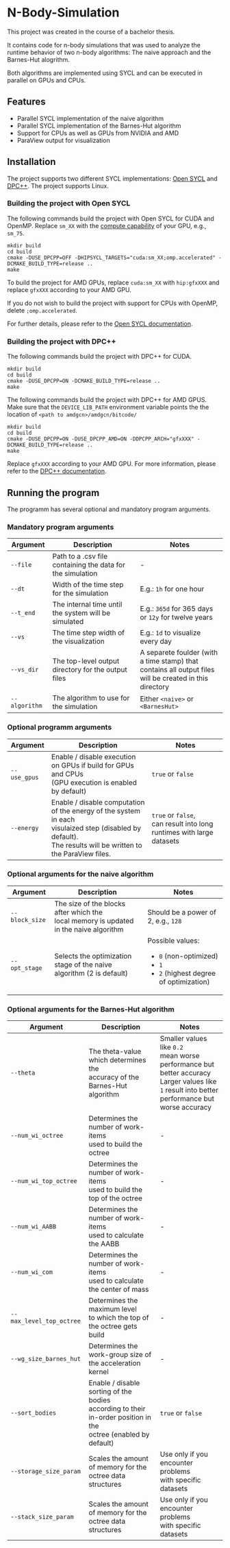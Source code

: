 # N-Body-Simulation

This project was created in the course of a bachelor thesis. 

It contains code for n-body simulations that was used to analyze the runtime behavior of two n-body algorithms: 
The naive approach and the Barnes-Hut alogrithm. 

Both algorithms are implemented using SYCL and can be executed in parallel on GPUs and CPUs. 

## Features
- Parallel SYCL implementation of the naive algorithm 
- Parallel SYCL implementation of the Barnes-Hut algorithm
- Support for CPUs as well as GPUs from NVIDIA and AMD
- ParaView output for visualization

## Installation

The project supports two different SYCL implementations: [Open SYCL](https://github.com/OpenSYCL/OpenSYCL) and [DPC++](https://github.com/intel/llvm).
The project supports Linux.

### Building the project with Open SYCL

The following commands build the project with Open SYCL for CUDA and OpenMP.
Replace `sm_XX` with the [compute capability](https://developer.nvidia.com/cuda-gpus) of your GPU, e.g., `sm_75`.

```
mkdir build
cd build
cmake -DUSE_DPCPP=OFF -DHIPSYCL_TARGETS="cuda:sm_XX;omp.accelerated" -DCMAKE_BUILD_TYPE=release ..
make
```

To build the project for AMD GPUs, replace `cuda:sm_XX` with `hip:gfxXXX` and replace `gfxXXX` according to your AMD GPU.

If you do not wish to build the project with support for CPUs with OpenMP, delete `;omp.accelerated`.

For further details, please refer to the [Open SYCL documentation](https://github.com/OpenSYCL/OpenSYCL/blob/develop/doc/using-hipsycl.md).

### Building the project with DPC++

The following commands build the project with DPC++ for CUDA.

```
mkdir build
cd build
cmake -DUSE_DPCPP=ON -DCMAKE_BUILD_TYPE=release ..
make
```

The following commands build the project with DPC++ for AMD GPUS.
Make sure that the `DEVICE_LIB_PATH` environment variable points the the location of `<path to amdgcn>/amdgcn/bitcode/`

```
mkdir build
cd build
cmake -DUSE_DPCPP=ON -DUSE_DPCPP_AMD=ON -DDPCPP_ARCH="gfxXXX" -DCMAKE_BUILD_TYPE=release ..
make
```

Replace `gfxXXX` according to your AMD GPU.
For more information, please refer to the [DPC++ documentation](https://intel.github.io/llvm-docs/GetStartedGuide.html).

## Running the program

The programm has several optional and mandatory program arguments.

### Mandatory program arguments

| Argument          | Description         | Notes             |
| ----------------- | ------------------- | ----------------- |
| `--file` | Path to a .csv file containing the data for the simulation | - |
| `--dt` | Width of the time step for the simulation  | E.g.: `1h` for one hour |
| `--t_end` | The internal time until the system will be simulated | E.g.: `365d` for  365 days or `12y` for twelve years |
| `--vs` | The time step width of the visualization  | E.g.: `1d` to visualize every day |
| `--vs_dir` | The top-level output directory for the output files | A separete foulder (with a time stamp) that <br /> contains all output files will be created in this directory|
| `--algorithm` | The algorithm to use for the simulation  | Either `<naive>` or `<BarnesHut>` |

### Optional programm arguments

| Argument          | Description         | Notes             |
| ----------------- | ------------------- | ----------------- |
| `--use_gpus` | Enable / disable execution on GPUs if build for GPUs and CPUs <br />(GPU execution is enabled by default) | `true` or `false` |
| `--energy` | Enable / disable computation of the energy of the system in each <br /> visulaized step (disabled by default). <br /> The results will be written to the ParaView files. | `true` or `false`, <br /> can result into long runtimes with large datasets|


### Optional arguments for the naive algorithm

| Argument          | Description         | Notes             |
| ----------------- | ------------------- | ----------------- |
| `--block_size` | The size of the blocks after which the <br /> local memory is updated in the naive algorithm | Should be a power of 2, e.g., `128` |
| `--opt_stage` | Selects the optimization stage of the naive algorithm (2 is default) | Possible values:<br /> <ul><li>`0` (non-optimized)</li><li>`1`</li><li>`2` (highest degree of optimization)</li></ul> |

### Optional arguments for the Barnes-Hut algorithm
| Argument          | Description         | Notes             |
| ----------------- | ------------------- | ----------------- |
| `--theta` | The theta-value which determines the <br /> accuracy of the Barnes-Hut algorithm | Smaller values like `0.2` <br /> mean worse performance but better accuracy <br /> Larger values like `1` result into better <br />  performance but worse accuracy |
| `--num_wi_octree` | Determines the number of work-items <br /> used to build the octree | - |
| `--num_wi_top_octree` | Determines the number of work-items <br /> used to build the top of the octree | - |
| `--num_wi_AABB` | Determines the number of work-items <br /> used to calculate the AABB | - |
| `--num_wi_com` | Determines the number of work-items <br /> used to calculate the center of mass | - |
| <nobr>`--max_level_top_octree`</nobr> | Determines the maximum level <br /> to which the top of the octree gets build | - |
| `--wg_size_barnes_hut` | Determines the work-group size of the acceleration kernel | - |
| `--sort_bodies` | Enable / disable sorting of the bodies <br /> according to their in-order position in the<br />  octree (enabled by default) | `true` or `false`|
| `--storage_size_param` | Scales the amount of memory for the <br /> octree data structures | Use only if you encounter problems <br />  with specific datasets |
| `--stack_size_param` | Scales the amount of memory for the <br /> octree data structures | Use only if you encounter problems <br /> with specific datasets  |


